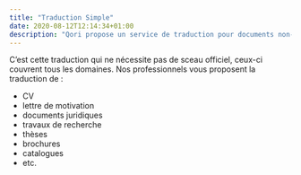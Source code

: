 ```yaml
---
title: "Traduction Simple"
date: 2020-08-12T12:14:34+01:00
description: "Qori propose un service de traduction pour documents non-officiel (simple)"
---
```

C’est cette traduction qui ne nécessite pas de sceau officiel, ceux-ci couvrent tous les domaines. Nos professionnels vous proposent la traduction de :
- CV
- lettre de motivation
- documents juridiques
- travaux de recherche
- thèses
- brochures
- catalogues
- etc.